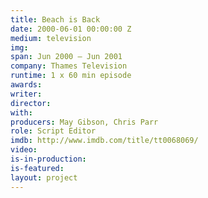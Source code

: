 ```yaml
---
title: Beach is Back
date: 2000-06-01 00:00:00 Z
medium: television
img: 
span: Jun 2000 – Jun 2001
company: Thames Television
runtime: 1 x 60 min episode
awards: 
writer: 
director: 
with: 
producers: May Gibson, Chris Parr
role: Script Editor
imdb: http://www.imdb.com/title/tt0068069/
video: 
is-in-production: 
is-featured: 
layout: project
---
```


